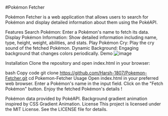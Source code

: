 #Pokémon Fetcher

Pokémon Fetcher is a web application that allows users to search for Pokémon and display detailed information about them using the PokéAPI.

Features
Search Pokémon: Enter a Pokémon's name to fetch its data.
Display Pokémon Information: Show detailed information including name, type, height, weight, abilities, and stats.
Play Pokémon Cry: Play the cry sound of the fetched Pokémon.
Dynamic Background: Engaging background that changes colors periodically.
Demo
![image](https://github.com/Harsh-1807/Pokemon-Fetcher/assets/128303179/19f14e29-1a08-4559-a1d2-c9b9510c4962)


Installation
Clone the repository and open index.html in your browser:

bash
Copy code
git clone https://github.com/Harsh-1807/Pokemon-Fetcher.git
cd Pokemon-Fetcher
Usage
Open index.html in your preferred web browser.
Enter a Pokémon's name in the input field.
Click on the "Fetch Pokémon" button.
Enjoy the fetched Pokémon's details !

Pokémon data provided by PokéAPI.
Background gradient animation inspired by CSS Gradient Animation.
License
This project is licensed under the MIT License. See the LICENSE file for details.

